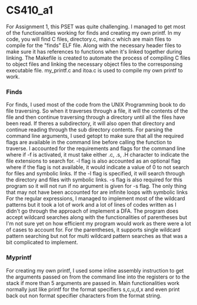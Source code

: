# CS410_a1

For Assignment 1, this PSET was quite challenging. I managed to get most of the functionalities working for finds and creating my own printf. In my code, you will find C files, directory.c, main.c which are main files to compile for the "finds" ELF file. Along with the necessary header files to make sure it has references to functions when it's linked together during linking. The Makefile is created to automate the process of compiling C files to object files and linking the necessary object files to the corresponsing executable file. my_printf.c and itoa.c is used to compile my own printf to work.

### Finds
For finds, I used most of the code from the UNIX Programming book to do file traversing. So when it traverses through a file, it will the contents of the file and then continue traversing through a directory until all the files have been read. If theres a subdirectory, it will also open that directory and continue reading through the sub directory contents. For parsing the command line arguments, I used getopt to make sure that all the required flags are available in the command line before calling the function to traverse. I accounted for the requirements and flags for the command line where if -f is activated, it must take either .c, .s, .H character to indicate the file extensions to search for.  -l flag is also accounted as an optional flag where if the flag is not available, it would indicate a value of 0 to not search for files and symbolic links. If the -l flag is specified, it will search through the directory and files with symbolic links. -s flag is also required for this program so it will not run if no argument is given for -s flag. The only thing that may not have been accounted for are infinite loops with symbolic links For the regular expressions, I managed to implement most of the wildcard patterns but it took a lot of work and a lot of lines of codes written as I didn't go through the approach of implement a DFA. The program does accept wildcard searches along with the functionalities of parentheses but I'm not sure yet on how efficient my program would work as there were a lot of cases to account for. For the parentheses, it supports single wildcard pattern searching but not for multi wildcard pattern searches as that was a bit complicated to implement.
### Myprintf
For creating my own printf, I used some inline assembly instruction to get the arguments passed on from the command line into the registers or to the stack if more than 5 arguments are passed in. Main functionalities work normally just like printf for the format specifiers s,c,u,d,x and even print back out non format specifier characters from the format string.

